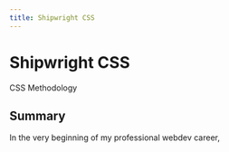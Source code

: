 ```yaml
---
title: Shipwright CSS
---
```


# Shipwright CSS
CSS Methodology

## Summary
In the very beginning of my professional webdev career,  